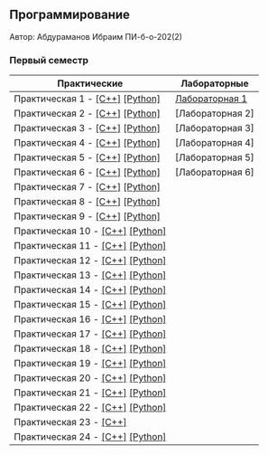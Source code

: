 ## Программирование

Автор: Абдураманов Ибраим ПИ-б-о-202(2)

### Первый семестр

| Практические | Лабораторные |
| ------------ | ------------ |
| Практическая 1 - [[C++]](./Practice/01/C++/) [[Python]](./Practice/01/Python/) | [Лабораторная 1](./Lab/01/) |
| Практическая 2 - [[C++]](./Practice/02/C++/) [[Python]](./Practice/02/Python/) | [Лабораторная 2] |
| Практическая 3 - [[C++]](./Practice/03/C++/) [[Python]](./Practice/03/Python/) | [Лабораторная 3] |
| Практическая 4 - [[C++]](./Practice/04/C++/) [[Python]](./Practice/04/Python/) | [Лабораторная 4] |
| Практическая 5 - [[C++]](./Practice/05/C++/) [[Python]](./Practice/05/Python/) | [Лабораторная 5] |
| Практическая 6 - [[C++]](./Practice/06/C++/) [[Python]](./Practice/06/Python/) | [Лабораторная 6] |
| Практическая 7 - [[C++]](./Practice/07/C++/) [[Python]](./Practice/07/Python/) | |
| Практическая 8 - [[C++]](./Practice/08/C++/) [[Python]](./Practice/08/Python/) | |
| Практическая 9 - [[C++]](./Practice/09/C++/) [[Python]](./Practice/09/Python/) | |
| Практическая 10 - [[C++]](./Practice/10/C++/) [[Python]](./Practice/10/Python/) | |
| Практическая 11 - [[C++]](./Practice/11/C++/) [[Python]](./Practice/11/Python/) | |
| Практическая 12 - [[C++]](./Practice/12/C++/) [[Python]](./Practice/12/Python/) | |
| Практическая 13 - [[C++]](./Practice/13/C++/) [[Python]](./Practice/13/Python/) | |
| Практическая 14 - [[C++]](./Practice/14/C++/) [[Python]](./Practice/14/Python/) | |
| Практическая 15 - [[C++]](./Practice/15/C++/) [[Python]](./Practice/15/Python/) | |
| Практическая 16 - [[C++]](./Practice/16/C++/) [[Python]](./Practice/16/Python/) | |
| Практическая 17 - [[C++]](./Practice/17/C++/) [[Python]](./Practice/17/Python/) | |
| Практическая 18 - [[C++]](./Practice/18/C++/) [[Python]](./Practice/18/Python/) | |
| Практическая 19 - [[C++]](./Practice/19/C++/) [[Python]](./Practice/19/Python/) | |
| Практическая 20 - [[C++]](./Practice/20/C++/) [[Python]](./Practice/20/Python/) | |
| Практическая 21 - [[C++]](./Practice/21/C++/) [[Python]](./Practice/21/Python/) | |
| Практическая 22 - [[C++]](./Practice/22/C++/) [[Python]](./Practice/22/Python/) | |
| Практическая 23 - [[C++]](./Practice/23/C++/) | |
| Практическая 24 - [[C++]](./Practice/24/C++/) [[Python]](./Practice/24/Python/) | |